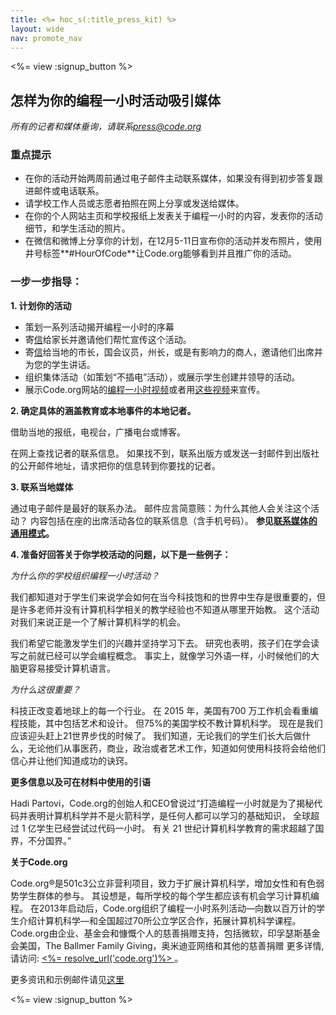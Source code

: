 ```yaml
---
title: <%= hoc_s(:title_press_kit) %>
layout: wide
nav: promote_nav
---
```

<%= view :signup_button %>

## 怎样为你的编程一小时活动吸引媒体

*所有的记者和媒体垂询，请联系<press@code.org>*

### 重点提示

- 在你的活动开始两周前通过电子邮件主动联系媒体，如果没有得到初步答复跟进邮件或电话联系。
- 请学校工作人员或志愿者拍照在网上分享或发送给媒体。
- 在你的个人网站主页和学校报纸上发表关于编程一小时的内容，发表你的活动细节，和学生活动的照片。
- 在微信和微博上分享你的计划，在12月5-11日宣布你的活动并发布照片，使用井号标签**#HourOfCode**让Code.org能够看到并且推广你的活动。

### 一步一步指导：

**1. 计划你的活动**

- 策划一系列活动揭开编程一小时的序幕
- 寄[信](<%= resolve_url('/promote/resources#sample-emails') %>)给家长并邀请他们帮忙宣传这个活动。
- 寄[信](<%= resolve_url('/promote/resources#sample-emails') %>)给当地的市长，国会议员，州长，或是有影响力的商人，邀请他们出席并为您的学生讲话。
- 组织集体活动（如策划“不插电”活动），或展示学生创建并领导的活动。
- 展示Code.org网站的[编程一小时视频](<%= resolve_url('/') %>)或者用[这些视频](<%= resolve_url('/promote/resources#videos') %>)来宣传。

**2. 确定具体的涵盖教育或本地事件的本地记者。**

借助当地的报纸，电视台，广播电台或博客。

在网上查找记者的联系信息。 如果找不到，联系出版方或发送一封邮件到出版社的公开邮件地址，请求把你的信息转到你要找的记者。

**3. 联系当地媒体**

通过电子邮件是最好的联系办法。 邮件应言简意赅：为什么其他人会关注这个活动？ 内容包括在座的出席活动各位的联系信息（含手机号码）。 **参见[联系媒体的通用模式](<%= resolve_url('/promote/resources#sample-emails') %>)。**

**4. 准备好回答关于你学校活动的问题，以下是一些例子：**

*为什么你的学校组织编程一小时活动？*

我们都知道对于学生们来说学会如何在当今科技饱和的世界中生存是很重要的，但是许多老师并没有计算机科学相关的教学经验也不知道从哪里开始教。 这个活动对我们来说正是一个了解计算机科学的机会。

我们希望它能激发学生们的兴趣并坚持学习下去。 研究也表明，孩子们在学会读写之前就已经可以学会编程概念。 事实上，就像学习外语一样，小时候他们的大脑更容易接受计算机语言。

*为什么这很重要？*

科技正改变着地球上的每一个行业。 在 2015 年，美国有700 万工作机会看重编程技能，其中包括艺术和设计。 但75%的美国学校不教计算机科学。 现在是我们应该迎头赶上21世界步伐的时候了。 我们知道，无论我们的学生们长大后做什么，无论他们从事医药，商业，政治或者艺术工作，知道如何使用科技将会给他们信心并让他们知道成功的诀窍。

**更多信息以及可在材料中使用的引语**

Hadi Partovi，Code.org的创始人和CEO曾说过“打造编程一小时就是为了揭秘代码并表明计算机科学并不是火箭科学，是任何人都可以学习的基础知识， 全球超过 1 亿学生已经尝试过代码一小时。 有关 21 世纪计算机科学教育的需求超越了国界，不分国界。”

**关于Code.org**

Code.org®是501c3公立非营利项目，致力于扩展计算机科学，增加女性和有色弱势学生群体的参与。 其设想是，每所学校的每个学生都应该有机会学习计算机编程。 在2013年启动后，Code.org组织了编程一小时系列活动—向数以百万计的学生介绍计算机科学—和全国超过70所公立学区合作，拓展计算机科学课程。 Code.org由企业、基金会和慷慨个人的慈善捐赠支持，包括微软，印孚瑟斯基金会美国，The Ballmer Family Giving，奥米迪亚网络和其他的慈善捐赠 更多详情, 请访问: [ <%= resolve_url('code.org')%> ](<%= resolve_url('https://code.org') %>)。

  
更多资讯和示例邮件请见[这里](<%= resolve_url('/promote') %>)

<%= view :signup_button %>